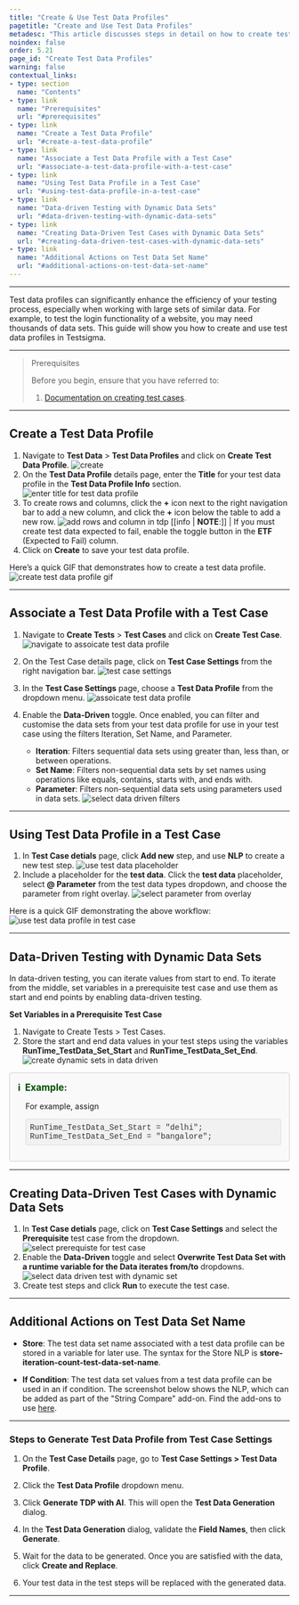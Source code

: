 ```yaml
---
title: "Create & Use Test Data Profiles"
pagetitle: "Create and Use Test Data Profiles"
metadesc: "This article discusses steps in detail on how to create test data profiles that can be used in a test cases in Testsigma application"
noindex: false
order: 5.21
page_id: "Create Test Data Profiles"
warning: false
contextual_links:
- type: section
  name: "Contents"
- type: link
  name: "Prerequisites"
  url: "#prerequisites"
- type: link
  name: "Create a Test Data Profile"
  url: "#create-a-test-data-profile"
- type: link
  name: "Associate a Test Data Profile with a Test Case"
  url: "#associate-a-test-data-profile-with-a-test-case"
- type: link
  name: "Using Test Data Profile in a Test Case"
  url: "#using-test-data-profile-in-a-test-case"
- type: link
  name: "Data-driven Testing with Dynamic Data Sets"
  url: "#data-driven-testing-with-dynamic-data-sets"
- type: link
  name: "Creating Data-Driven Test Cases with Dynamic Data Sets"
  url: "#creating-data-driven-test-cases-with-dynamic-data-sets"
- type: link
  name: "Additional Actions on Test Data Set Name"
  url: "#additional-actions-on-test-data-set-name"
---
```


---

Test data profiles can significantly enhance the efficiency of your testing process, especially when working with large sets of similar data. For example, to test the login functionality of a website, you may need thousands of data sets. This guide will show you how to create and use test data profiles in Testsigma.

---

> <p id="prerequisites">Prerequisites</p>
>
> Before you begin, ensure that you have referred to:
> 1. [Documentation on creating test cases](https://testsigma.com/docs/test-cases/manage/add-edit-delete/#create-test-case).

---

## **Create a Test Data Profile**

1. Navigate to **Test Data** > **Test Data Profiles** and click on **Create Test Data Profile**. ![create](https://s3.amazonaws.com/static-docs.testsigma.com/new_images/projects/applications/click_create_test_data_profile.png)
2. On the **Test Data Profile** details page, enter the **Title** for your test data profile in the **Test Data Profile Info** section. ![enter title for test data profile](https://s3.amazonaws.com/static-docs.testsigma.com/new_images/projects/applications/enter_title_for_tdp.png)
3. To create rows and columns, click the **+** icon next to the right navigation bar to add a new column, and click the **+** icon below the table to add a new row. ![add rows and column in tdp](https://s3.amazonaws.com/static-docs.testsigma.com/new_images/projects/applications/add_new_row_column_tdp.png)
[[info | **NOTE**:]]
| If you must create test data expected to fail, enable the toggle button in the **ETF** (Expected to Fail) column. 
4. Click on **Create** to save your test data profile.

Here’s a quick GIF that demonstrates how to create a test data profile. 
![create test data profile gif](https://s3.amazonaws.com/static-docs.testsigma.com/new_images/projects/applications/steps_to_create_tdp.gif)

---

## **Associate a Test Data Profile with a Test Case**

1. Navigate to **Create Tests** > **Test Cases** and click on **Create Test Case**. ![navigate to assoicate test data profile](https://s3.amazonaws.com/static-docs.testsigma.com/new_images/projects/applications/create_testcase_associate_tdp.png)

2. On the Test Case details page, click on **Test Case Settings** from the right navigation bar. ![test case settings](https://s3.amazonaws.com/static-docs.testsigma.com/new_images/projects/applications/test_case_setting_tdp_associate.png)
3. In the **Test Case Settings** page, choose a **Test Data Profile** from the dropdown menu. ![assoicate test data profile](https://s3.amazonaws.com/static-docs.testsigma.com/new_images/projects/applications/associate_tdp_in_testcase.png)
4. Enable the **Data-Driven** toggle. Once enabled, you can filter and customise the data sets from your test data profile for use in your test case using the filters Iteration, Set Name, and Parameter.
    - **Iteration**: Filters sequential data sets using greater than, less than, or between operations.
    - **Set Name**: Filters non-sequential data sets by set names using operations like equals, contains, starts with, and ends with.
    - **Parameter**: Filters non-sequential data sets using parameters used in data sets. ![select data driven filters](https://s3.amazonaws.com/static-docs.testsigma.com/new_images/projects/applications/filtertype_dd_testcase.png)

---

## **Using Test Data Profile in a Test Case**

1. In **Test Case detials** page, click **Add new** step, and use **NLP** to create a new test step. ![use test data placeholder](https://s3.amazonaws.com/static-docs.testsigma.com/new_images/projects/applications/select_parameter_testdatatypes_testcase.png)
2. Include a placeholder for the **test data**. Click the **test data** placeholder, select <strong>@ Parameter</strong> from the test data types dropdown, and choose the parameter from right overlay. ![select parameter from overlay](https://s3.amazonaws.com/static-docs.testsigma.com/new_images/projects/applications/select_parameter_fromtdp.png)

Here is a quick GIF demonstrating the above workflow: ![use test data profile in test case](https://s3.amazonaws.com/static-docs.testsigma.com/new_images/projects/applications/associating_tdp_in_testcase.gif)

---

## **Data-Driven Testing with Dynamic Data Sets**

In data-driven testing, you can iterate values from start to end. To iterate from the middle, set variables in a prerequisite test case and use them as start and end points by enabling data-driven testing.

**Set Variables in a Prerequisite Test Case**

1. Navigate to Create Tests > Test Cases. 
2. Store the start and end data values in your test steps using the variables <strong>RunTime\_TestData\_Set\_Start</strong> and **RunTime\_TestData\_Set\_End**. ![create dynamic sets in data driven](https://s3.amazonaws.com/static-docs.testsigma.com/new_images/projects/applications/dynamic_data_sets_testcase.png)

<style>
  .example-container {
    border: 1px solid #ccc;
    border-radius: 4px;
    padding: 1em;
    margin: 1em 0;
    background-color: #f9f9f9;
  }
  .example-title {
    color: #004d00;
    font-weight: bold;
    display: flex;
    align-items: center;
    font-size: 1.2em;
  }
  .example-title span {
    margin-right: 8px;
  }
  .example-list {
    list-style-type: none;
    padding-left: 1em;
    margin-top: 0.5em;
  }
  .example-list li {
    margin-bottom: 0.75em;
    font-family: "Courier New", Courier, monospace;
    color: #333;
  }
  .code-block {
    background-color: #f1f1f1;
    padding: 0.5em;
    border-radius: 4px;
    border: 1px solid #ddd;
    font-family: "Courier New", Courier, monospace;
    color: #333;
  }
</style>

<div class="example-container">
  <div class="example-title">
    <span>ℹ️</span>Example:
  </div>
  <ul class="example-list">
    <p>For example, assign</p>
    <li class="code-block">
      RunTime_TestData_Set_Start = "delhi";<br>
      RunTime_TestData_Set_End = "bangalore";
    </li>
  </ul>
</div>

---

## **Creating Data-Driven Test Cases with Dynamic Data Sets**

1. In **Test Case detials** page, click on **Test Case Settings** and select the **Prerequisite** test case from the dropdown. ![select prerequiste for test case](https://s3.amazonaws.com/static-docs.testsigma.com/new_images/projects/applications/select_prerequsties_testcases.png)
2. Enable the **Data-Driven** toggle and select **Overwrite Test Data Set with a runtime variable for the Data iterates from/to** dropdowns. ![select data driven test with dynamic set](https://s3.amazonaws.com/static-docs.testsigma.com/new_images/projects/applications/select_data_iterates_from_variables.png)
3. Create test steps and click **Run** to execute the test case.

---

## **Additional Actions on Test Data Set Name**

- **Store**: The test data set name associated with a test data profile can be stored in a variable for later use. The syntax for the Store NLP is **store-iteration-count-test-data-set-name**.

- **If Condition**: The test data set values from a test data profile can be used in an if condition. The screenshot below shows the NLP, which can be added as part of the "String Compare" add-on. Find the add-ons to use [here](https://testsigma.com/addons).

---

### **Steps to Generate Test Data Profile from Test Case Settings**

1. On the **Test Case Details** page, go to **Test Case Settings > Test Data Profile**.

2. Click the **Test Data Profile** dropdown menu.

3. Click **Generate TDP with AI**. This will open the **Test Data Generation** dialog.

4. In the **Test Data Generation** dialog, validate the **Field Names**, then click **Generate**.

5. Wait for the data to be generated. Once you are satisfied with the data, click **Create and Replace**.

6. Your test data in the test steps will be replaced with the generated data.

---